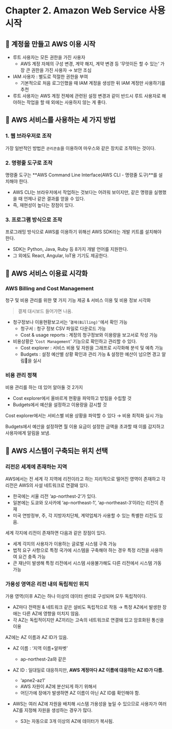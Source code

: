# Chapter 2. Amazon Web Service 사용 시작
## 📌 계정을 만들고 AWS 이용 시작

- 루트 사용자는 모든 권한을 가진 사용자
    - AWS 계정 자체의 구성 변경, 계약 해지, 계약 변경 등 ‘무엇이든 할 수 있는’ 가장 큰 권한을 가진 사용자 → 보안 조심
- IAM 사용자 : 별도로 적절한 권한을 부여
    - 기본적으로 처음 로그인했을 때 IAM 계정을 생성한 뒤 IAM 계정만 사용하기를 추천
- 루트 사용자는 AWS 계정 전체에 관련된 설정 변경과 같이 반드시 루트 사용자로 해야하는 작업을 할 때 외에는 사용하지 않는 게 좋다.

## 📌 AWS 서비스를 사용하는 세 가지 방법

### 1. 웹 브라우저로 조작

가장 일반적인 방법은 `관리콘솔`을 이용하여 마우스와 같은 장치로 조작하는 것이다.

### 2. 명령줄 도구로 조작

명령줄 도구는 **AWS Command Line Interface(AWS CLI - 명령줄 도구)**를 설치해야 한다.

- AWS CLI는 브라우저에서 작업하는 것보다는 어려워 보이지만, 같은 명령을 실행했을 때 언제나 같은 결과를 얻을 수 있다.
- 즉, 재현성이 높다는 장점이 있다.

### 3. 프로그램 방식으로 조작

프로그래밍 방식으로 AWS를 이용하기 위해선 AWS SDK라는 개발 키트를 설치해야 한다.

- SDK는 Python, Java, Ruby 등 8가지 개발 언어를 지원한다.
- 그 외에도 React, Angular, IoT용 기기도 제공한다.

## 📌 AWS 서비스 이용료 시각화

### AWS Billing and Cost Management

청구 및 비용 관리를 위한 몇 가지 기능 제공 & 서비스 이용 및 비용 정보 시각화 

> 결제 대시보드 들어가면 나옴.
> 
- 청구정보나 이용현황보고서는 ‘`결제(Billing)’`에서 확인 가능
    - 청구서 : 청구 정보 CSV 파일로 다운로드 가능
    - Cost & usage reports : 계정의 청구정보와 이용량을 보고서로 작성 가능
- 비용상황은 ‘`Cost Management`’ 기능으로 확인하고 관리할 수 있다.
    - Cost explorer : 서비스 비용 및 자원을 그래프로 시각화해 분석 및 예측 가능
    - Budgets : 설정 예산별 상황 확인과 관리 가능 & 설정한 예산이 넘으면 경고 알림🚨을 실시

### 비용 관리 정책

비용 관리를 하는 데 있어 알아둘 것 2가지

- Cost explorer에서 올바르게 현황을 파악하고 방침을 수립할 것
- Budgets에서 예산을 설정하고 이용량을 감시할 것

Cost explorer에서는 서비스별 비용 상황을 파악할 수 있다 → 비용 최적화 실시 가능

Budgets에서 예산을 설정하면 월 이용 요금이 설정한 금액을 초과할 때 이를 감지하고 사용자에게 알림을 보냄.

## 📌 AWS 시스템이 구축되는 위치 선택

### 리전은 세계에 존재하는 지역

AWS에서는 전 세계 각 지역에 리전이라고 하는 지리적으로 떨어진 영역이 존재하고 각 리전은 AWS의 사설 네트워크로 연결돼 있다.

- 한국에는 서울 리전 ‘ap-northest-2’가 있다.
- 일본에는 도쿄와 오사카에 ‘ap-northeast-1’, ‘ap-northeast-3’이라는 리전이 존재
- 미국 연방정부, 주, 각 지방자치단체, 계약업체가 사용할 수 있는 특별한 리전도 있음.

세계 각지에 리전이 존재하면 다음과 같은 장점이 있다.

- 세계 각지의 사용자가 이용하는 글로벌 시스템 구축 가능
- 법적 요구 사항으로 특정 국가에 시스템을 구축해야 하는 경우 특정 리전을 사용하여 요건 충족 가능
- 큰 재난이 발생해 특정 리전에서 시스템 사용불가해도 다른 리전에서 시스템 가동 가능

### 가용성 영역은 리전 내의 독립적인 위치

가용 영역(이후 AZ)는 하나 이상의 데이터 센터로 구성되며 모두 독립적이다.

- AZ마다 전력원 & 네트워크 같은 설비도 독립적으로 작동 → 특정 AZ에서 발생한 장애는 다른 AZ에 영향을 미치지 않음.
- 각 AZ는 독립적이지만 AZ끼리는 고속의 네트워크로 연결돼 있고 암호화된 통신을 이용

AZ에는 AZ 이름과 AZ ID가 있음.

- AZ 이름 : ‘지역 이름+알파벳’
    - ap-northest-2a와 같은
- AZ ID : 일대일로 대응하지만, **AWS 계정마다 AZ 이름에 대응하는 AZ ID가 다름.**
    - ‘apne2-az1’
    - AWS 자원이 AZ에 분산되게 하기 위해서
    - 어딘가에 장애가 발생하면 AZ 이름이 아닌 AZ ID를 확인해야 함.

- AWS는 여러 AZ에 자원을 배치해 시스템 가용성을 높일 수 있으므로 사용자가 여러 AZ를 지정해 자원을 생성하는 경우가 많다.
    - S3는 자동으로 3개 이상의 AZ에 데이터가 복사됨.
